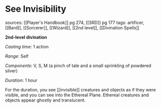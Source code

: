 # See Invisibility
sources: [[Player's Handbook]] pg 274, [[SRD]] pg 177
tags: artificer, [[Bard]], [[Sorcerer]], [[Wizard]], [[2nd level]], [[Divination Spells]]

**2nd-level divination**

*Casting time*: 1 action

*Range*: Self

*Components*: V, S, M (a pinch of tale and a small sprinkling of powdered silver)

*Duration*: 1 hour

For the duration, you see [[invisible]] creatures and objects as if they were visible, and you can see into the Ethereal Plane. Ethereal creatures and objects appear ghostly and translucent.
